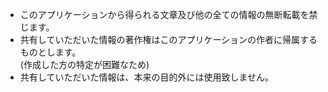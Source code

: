* このアプリケーションから得られる文章及び他の全ての情報の無断転載を禁じます。
* 共有していただいた情報の著作権はこのアプリケーションの作者に帰属するものとします。  
(作成した方の特定が困難なため)
* 共有していただいた情報は、本来の目的外には使用致しません。
